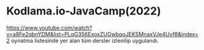 # Kodlama.io-JavaCamp(2022)
https://www.youtube.com/watch?v=a8Fe2qbnYDM&list=PLqG356ExoxZUGwbqoJEKSMnaxVJe4Uvf8&index=2 oynatma listesinde yer alan tüm dersler izlenilip uygulandı.
